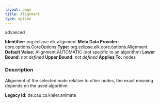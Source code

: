 ```yaml
---
layout: page
title: Alignment
type: option
---
```

advanced

**Identifier:** org.eclipse.elk.alignment
**Meta Data Provider:** core.options.CoreOptions
**Type:** org.eclipse.elk.core.options.Alignment
**Default Value:**  Alignment.AUTOMATIC  (not specific to an algorithm)
**Lower Bound:** *not defined*
**Upper Bound:** *not defined*
**Applies To:** nodes

### Description
Alignment of the selected node relative to other nodes, the exact meaning depends on the used algorithm.

**Legacy Id:** de.cau.cs.kieler.animate

